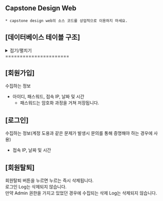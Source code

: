 ## Capstone Design Web
```
* capstone design web의 소스 코드를 상업적으로 이용하지 마세요.
```

[데이터베이스 테이블 구조]
---
<details>
<summary>접기/펼치기</summary>
<div markdown="1">
  
|users|user_sign_log|user_admin_log|
|--|--|--|
|id|idx||idx|
|username|connected_id|connected_id|
|password|ipaddress|category|
|ipaddress|datetime|ipaddress|
|role||datetime|
|created_at|||
  
</div>
</details>
======================

[회원가입]
---
수집하는 정보
- 아이디, 패스워드, 접속 IP, 날짜 및 시간
  - 패스워드는 암호화 과정을 거쳐 저장됩니다.

[로그인]
---
수집하는 정보(계정 도용과 같은 문제가 발생시 문의를 통해 증명해야 하는 경우에 사용)
- 접속 IP, 날짜 및 시간

[회원탈퇴]
---
회원탈퇴 버튼을 누르면 누르는 즉시 삭제됩니다.   
로그인 Log는 삭제되지 않습니다.   
만약 Admin 권한을 가지고 있었던 경우에 수집되는 삭제 Log는 삭제되지 않습니다.
